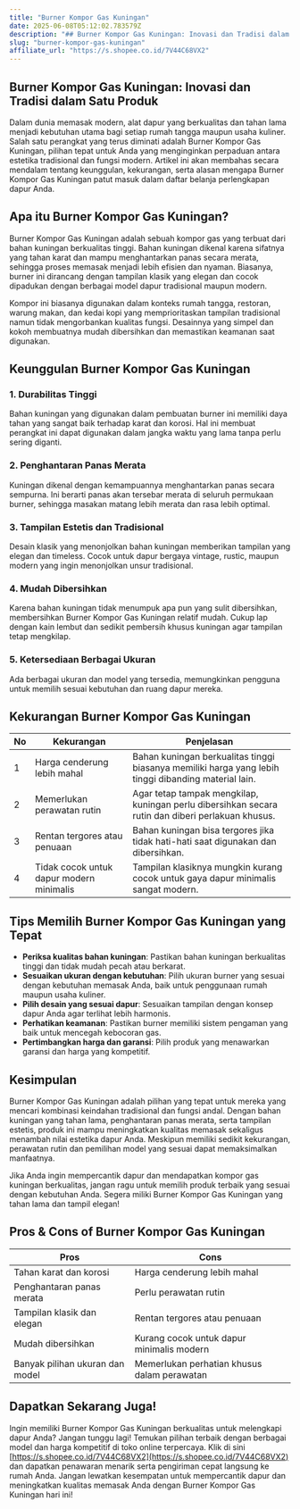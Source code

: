 ```yaml
---
title: "Burner Kompor Gas Kuningan"
date: 2025-06-08T05:12:02.783579Z
description: "## Burner Kompor Gas Kuningan: Inovasi dan Tradisi dalam Satu Produk..."
slug: "burner-kompor-gas-kuningan"
affiliate_url: "https://s.shopee.co.id/7V44C68VX2"
---
```

## Burner Kompor Gas Kuningan: Inovasi dan Tradisi dalam Satu Produk

Dalam dunia memasak modern, alat dapur yang berkualitas dan tahan lama menjadi kebutuhan utama bagi setiap rumah tangga maupun usaha kuliner. Salah satu perangkat yang terus diminati adalah Burner Kompor Gas Kuningan, pilihan tepat untuk Anda yang menginginkan perpaduan antara estetika tradisional dan fungsi modern. Artikel ini akan membahas secara mendalam tentang keunggulan, kekurangan, serta alasan mengapa Burner Kompor Gas Kuningan patut masuk dalam daftar belanja perlengkapan dapur Anda.

## Apa itu Burner Kompor Gas Kuningan?

Burner Kompor Gas Kuningan adalah sebuah kompor gas yang terbuat dari bahan kuningan berkualitas tinggi. Bahan kuningan dikenal karena sifatnya yang tahan karat dan mampu menghantarkan panas secara merata, sehingga proses memasak menjadi lebih efisien dan nyaman. Biasanya, burner ini dirancang dengan tampilan klasik yang elegan dan cocok dipadukan dengan berbagai model dapur tradisional maupun modern.

Kompor ini biasanya digunakan dalam konteks rumah tangga, restoran, warung makan, dan kedai kopi yang memprioritaskan tampilan tradisional namun tidak mengorbankan kualitas fungsi. Desainnya yang simpel dan kokoh membuatnya mudah dibersihkan dan memastikan keamanan saat digunakan.

## Keunggulan Burner Kompor Gas Kuningan

### 1. Durabilitas Tinggi
Bahan kuningan yang digunakan dalam pembuatan burner ini memiliki daya tahan yang sangat baik terhadap karat dan korosi. Hal ini membuat perangkat ini dapat digunakan dalam jangka waktu yang lama tanpa perlu sering diganti.

### 2. Penghantaran Panas Merata
Kuningan dikenal dengan kemampuannya menghantarkan panas secara sempurna. Ini berarti panas akan tersebar merata di seluruh permukaan burner, sehingga masakan matang lebih merata dan rasa lebih optimal.

### 3. Tampilan Estetis dan Tradisional
Desain klasik yang menonjolkan bahan kuningan memberikan tampilan yang elegan dan timeless. Cocok untuk dapur bergaya vintage, rustic, maupun modern yang ingin menonjolkan unsur tradisional.

### 4. Mudah Dibersihkan
Karena bahan kuningan tidak menumpuk apa pun yang sulit dibersihkan, membersihkan Burner Kompor Gas Kuningan relatif mudah. Cukup lap dengan kain lembut dan sedikit pembersih khusus kuningan agar tampilan tetap mengkilap.

### 5. Ketersediaan Berbagai Ukuran
Ada berbagai ukuran dan model yang tersedia, memungkinkan pengguna untuk memilih sesuai kebutuhan dan ruang dapur mereka.

## Kekurangan Burner Kompor Gas Kuningan

| No | Kekurangan                                    | Penjelasan                                                    |
|------|------------------------------------------------|---------------------------------------------------------------|
| 1 | Harga cenderung lebih mahal                   | Bahan kuningan berkualitas tinggi biasanya memiliki harga yang lebih tinggi dibanding material lain. |
| 2 | Memerlukan perawatan rutin                   | Agar tetap tampak mengkilap, kuningan perlu dibersihkan secara rutin dan diberi perlakuan khusus. |
| 3 | Rentan tergores atau penuaan                     | Bahan kuningan bisa tergores jika tidak hati-hati saat digunakan dan dibersihkan. |
| 4 | Tidak cocok untuk dapur modern minimalis     | Tampilan klasiknya mungkin kurang cocok untuk gaya dapur minimalis sangat modern. |

## Tips Memilih Burner Kompor Gas Kuningan yang Tepat

- **Periksa kualitas bahan kuningan**: Pastikan bahan kuningan berkualitas tinggi dan tidak mudah pecah atau berkarat.
- **Sesuaikan ukuran dengan kebutuhan**: Pilih ukuran burner yang sesuai dengan kebutuhan memasak Anda, baik untuk penggunaan rumah maupun usaha kuliner.
- **Pilih desain yang sesuai dapur**: Sesuaikan tampilan dengan konsep dapur Anda agar terlihat lebih harmonis.
- **Perhatikan keamanan**: Pastikan burner memiliki sistem pengaman yang baik untuk mencegah kebocoran gas.
- **Pertimbangkan harga dan garansi**: Pilih produk yang menawarkan garansi dan harga yang kompetitif.

## Kesimpulan

Burner Kompor Gas Kuningan adalah pilihan yang tepat untuk mereka yang mencari kombinasi keindahan tradisional dan fungsi andal. Dengan bahan kuningan yang tahan lama, penghantaran panas merata, serta tampilan estetis, produk ini mampu meningkatkan kualitas memasak sekaligus menambah nilai estetika dapur Anda. Meskipun memiliki sedikit kekurangan, perawatan rutin dan pemilihan model yang sesuai dapat memaksimalkan manfaatnya.

Jika Anda ingin mempercantik dapur dan mendapatkan kompor gas kuningan berkualitas, jangan ragu untuk memilih produk terbaik yang sesuai dengan kebutuhan Anda. Segera miliki Burner Kompor Gas Kuningan yang tahan lama dan tampil elegan!

## Pros & Cons of Burner Kompor Gas Kuningan

| **Pros** | **Cons** |
|------------------------------|-------------------------------------|
| Tahan karat dan korosi | Harga cenderung lebih mahal |
| Penghantaran panas merata | Perlu perawatan rutin |
| Tampilan klasik dan elegan | Rentan tergores atau penuaan |
| Mudah dibersihkan | Kurang cocok untuk dapur minimalis modern |
| Banyak pilihan ukuran dan model | Memerlukan perhatian khusus dalam perawatan |

## Dapatkan Sekarang Juga!

Ingin memiliki Burner Kompor Gas Kuningan berkualitas untuk melengkapi dapur Anda? Jangan tunggu lagi! Temukan pilihan terbaik dengan berbagai model dan harga kompetitif di toko online terpercaya. Klik di sini [https://s.shopee.co.id/7V44C68VX2](https://s.shopee.co.id/7V44C68VX2) dan dapatkan penawaran menarik serta pengiriman cepat langsung ke rumah Anda. Jangan lewatkan kesempatan untuk mempercantik dapur dan meningkatkan kualitas memasak Anda dengan Burner Kompor Gas Kuningan hari ini!
